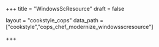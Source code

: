 +++
title = "WindowsScResource"
draft = false

layout = "cookstyle_cops"
data_path = ["cookstyle","cops_chef_modernize_windowsscresource"]

+++

<!-- The content of this page is automatically generated from the
cops_chef_modernize_windowsscresource.yml file in github.com/chef/cookstyle/blob/main/docs-chef-io/data/cookstyle/. -->
